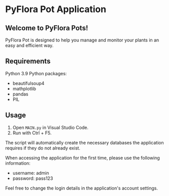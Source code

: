 # PyFlora Pot Application


## Welcome to PyFlora Pots!

PyFlora Pot is designed to help you manage and monitor your plants in an easy and efficient way.

## Requirements
Python 3.9
Python packages:
* beautifulsoup4
* mathplotlib
* pandas
* PIL

## Usage
1. Open `MAIN.py` in Visual Studio Code.
2. Run with Ctrl + F5.

The script will automatically create the necessary databases the application requires if they do not already exist.

When accessing the application for the first time, please use the following information:
* username: admin
* password: pass123

Feel free to change the login details in the application's account settings.

